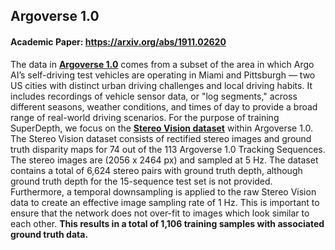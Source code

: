 ## Argoverse 1.0

#### Academic Paper: https://arxiv.org/abs/1911.02620

The data in [**Argoverse 1.0**](https://www.argoverse.org/index.html) comes from a subset of the area in which Argo AI’s self-driving test vehicles are operating in Miami and Pittsburgh — two US cities with distinct urban driving challenges and local driving habits. It includes recordings of vehicle sensor data, or "log segments," across different seasons, weather conditions, and times of day to provide a broad range of real-world driving scenarios. For the purpose of training SuperDepth, we focus on the [**Stereo Vision dataset**](https://www.argoverse.org/av1.html#stereo-link) within Argoverse 1.0. The Stereo Vision dataset consists of rectified stereo images and ground truth disparity maps for 74 out of the 113 Argoverse 1.0  Tracking Sequences. The stereo images are (2056 x 2464 px) and sampled at 5 Hz. The dataset contains a total of 6,624 stereo pairs with ground truth depth, although ground truth depth for the 15-sequence test set is not provided. Furthermore, a temporal downsampling is applied to the raw Stereo Vision data to create an effective image sampling rate of 1 Hz. This is important to ensure that the network does not over-fit to images which look similar to each other. **This results in a total of 1,106 training samples with associated ground truth data.**
